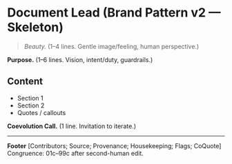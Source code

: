 # Document Lead (Brand Pattern v2 — Skeleton)

> *Beauty.*  (1–4 lines.  Gentle image/feeling, human perspective.)

**Purpose.**  (1–6 lines.  Vision, intent/duty, guardrails.)

## Content
- Section 1
- Section 2
- Quotes / callouts

**Coevolution Call.**  (1 line.  Invitation to iterate.)

---
**Footer**
[Contributors; Source; Provenance; Housekeeping; Flags; CoQuote]
Congruence: 01c–99c after second-human edit.

